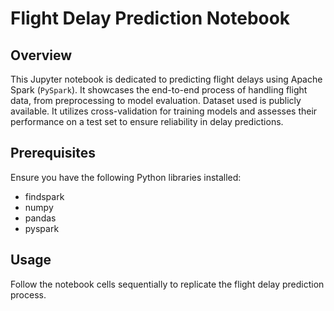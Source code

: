 # Flight Delay Prediction Notebook

## Overview
This Jupyter notebook is dedicated to predicting flight delays using Apache Spark (`PySpark`). It showcases the end-to-end process of handling flight data, from preprocessing to model evaluation. Dataset used is publicly available. It utilizes cross-validation for training models and assesses their performance on a test set to ensure reliability in delay predictions.

## Prerequisites
Ensure you have the following Python libraries installed:
- findspark
- numpy
- pandas
- pyspark

## Usage
Follow the notebook cells sequentially to replicate the flight delay prediction process.
